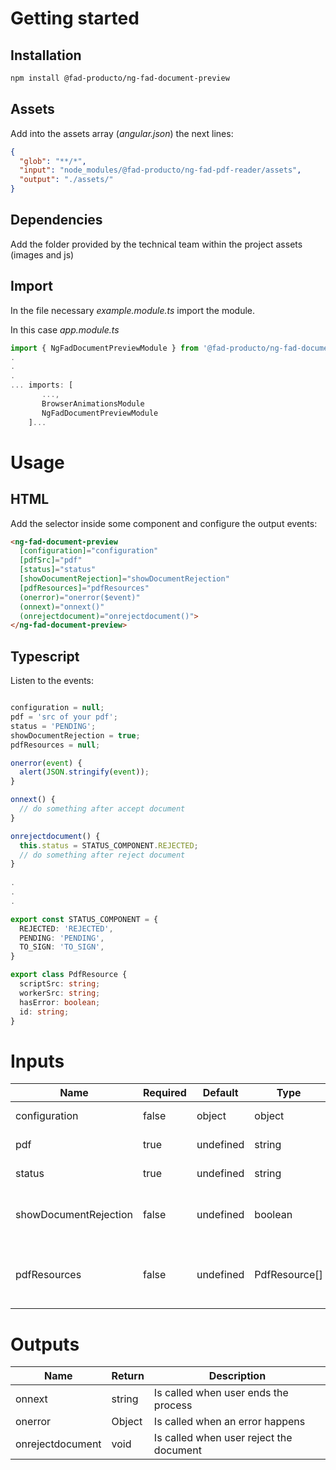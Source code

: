 # Getting started

## Installation

``` bash
npm install @fad-producto/ng-fad-document-preview
```

## Assets
Add into the assets array (*angular.json*) the next lines:
``` json
{
  "glob": "**/*",
  "input": "node_modules/@fad-producto/ng-fad-pdf-reader/assets",
  "output": "./assets/"
}
``` 

## Dependencies

Add the folder provided by the technical team within the project assets (images and js)


## Import

In the file necessary *example.module.ts* import the module.

In this case  *app.module.ts*

``` ts
import { NgFadDocumentPreviewModule } from '@fad-producto/ng-fad-document-preview';
.
.
.
... imports: [
       ...,
       BrowserAnimationsModule 
       NgFadDocumentPreviewModule
    ]...
```

# Usage

## HTML


Add the selector inside some component and configure the output events:


``` html
<ng-fad-document-preview
  [configuration]="configuration"
  [pdfSrc]="pdf"
  [status]="status"
  [showDocumentRejection]="showDocumentRejection"
  [pdfResources]="pdfResources"
  (onerror)="onerror($event)"
  (onnext)="onnext()"
  (onrejectdocument)="onrejectdocument()">
</ng-fad-document-preview>
```

## Typescript 

Listen to the events:

``` ts

configuration = null;
pdf = 'src of your pdf';
status = 'PENDING';
showDocumentRejection = true;
pdfResources = null;

onerror(event) {
  alert(JSON.stringify(event));
}

onnext() {
  // do something after accept document
}

onrejectdocument() {
  this.status = STATUS_COMPONENT.REJECTED;
  // do something after reject document
}
  
.
.
.

export const STATUS_COMPONENT = {
  REJECTED: 'REJECTED',
  PENDING: 'PENDING',
  TO_SIGN: 'TO_SIGN',
}

export class PdfResource {
  scriptSrc: string;
  workerSrc: string;
  hasError: boolean;
  id: string;
}
```



# Inputs


| Name                  | Required   | Default             |  Type             | Description                                            |
| ------------------    | ---------- | ------------------- | ----------------- | ------------------------------------------------------ |
| configuration         |   false    |   object            | object            | configuration of legends                               |
| pdf                   |   true     |   undefined         | string            | source of your pdf                                     |
| status                |   true     |   undefined         | string            | status ofyour document                                 |
| showDocumentRejection |   false    |   undefined         | boolean           | shows the button to reject a document                  |
| pdfResources          |   false    |   undefined         | PdfResource[]     | modify the paths and files for the pdfjs library files |


# Outputs


| Name             | Return  | Description                             |
| ---------------- | ------- | --------------------------------------- |
| onnext           | string  | Is called when user ends the process    |
| onerror          | Object  | Is called when an error happens         |
| onrejectdocument | void    | Is called when user reject the document |
